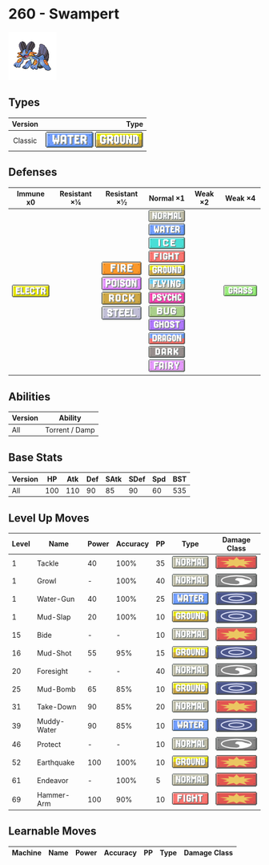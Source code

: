 # 260 - Swampert

![swampert](../img/pokemon/260.png)

## Types

| Version | Type                                                                |
| :-----: | ------------------------------------------------------------------: |
| Classic | ![water](../img/types/water.png) ![ground](../img/types/ground.png) |

## Defenses

| Immune x0                              | Resistant ×¼ | Resistant ×½                                                                                                                                  | Normal ×1                                                                                                                                                                                                                                                                                                                                                                                                                                                       | Weak ×2 | Weak ×4                          |
| -------------------------------------- | ------------ | --------------------------------------------------------------------------------------------------------------------------------------------- | --------------------------------------------------------------------------------------------------------------------------------------------------------------------------------------------------------------------------------------------------------------------------------------------------------------------------------------------------------------------------------------------------------------------------------------------------------------- | ------- | -------------------------------- |
| ![electric](../img/types/electric.png) |              | ![fire](../img/types/fire.png)<br/>![poison](../img/types/poison.png)<br/>![rock](../img/types/rock.png)<br/>![steel](../img/types/steel.png) | ![normal](../img/types/normal.png)<br/>![water](../img/types/water.png)<br/>![ice](../img/types/ice.png)<br/>![fighting](../img/types/fighting.png)<br/>![ground](../img/types/ground.png)<br/>![flying](../img/types/flying.png)<br/>![psychic](../img/types/psychic.png)<br/>![bug](../img/types/bug.png)<br/>![ghost](../img/types/ghost.png)<br/>![dragon](../img/types/dragon.png)<br/>![dark](../img/types/dark.png)<br/>![fairy](../img/types/fairy.png) |         | ![grass](../img/types/grass.png) |

## Abilities

| Version | Ability        |
| ------- | -------------- |
| All     | Torrent / Damp |

## Base Stats

| Version | HP  | Atk | Def | SAtk | SDef | Spd | BST |
| ------- | --- | --- | --- | ---- | ---- | --- | --- |
| All     | 100 | 110 | 90  | 85   | 90   | 60  | 535 |

## Level Up Moves

| Level | Name        | Power | Accuracy | PP | Type                                   | Damage Class                           |
| ----- | ----------- | ----- | -------- | -- | -------------------------------------- | -------------------------------------- |
| 1     | Tackle      | 40    | 100%     | 35 | ![normal](../img/types/normal.png)     | ![physical](../img/types/physical.png) |
| 1     | Growl       | -     | 100%     | 40 | ![normal](../img/types/normal.png)     | ![status](../img/types/status.png)     |
| 1     | Water-Gun   | 40    | 100%     | 25 | ![water](../img/types/water.png)       | ![special](../img/types/special.png)   |
| 1     | Mud-Slap    | 20    | 100%     | 10 | ![ground](../img/types/ground.png)     | ![special](../img/types/special.png)   |
| 15    | Bide        | -     | -        | 10 | ![normal](../img/types/normal.png)     | ![physical](../img/types/physical.png) |
| 16    | Mud-Shot    | 55    | 95%      | 15 | ![ground](../img/types/ground.png)     | ![special](../img/types/special.png)   |
| 20    | Foresight   | -     | -        | 40 | ![normal](../img/types/normal.png)     | ![status](../img/types/status.png)     |
| 25    | Mud-Bomb    | 65    | 85%      | 10 | ![ground](../img/types/ground.png)     | ![special](../img/types/special.png)   |
| 31    | Take-Down   | 90    | 85%      | 20 | ![normal](../img/types/normal.png)     | ![physical](../img/types/physical.png) |
| 39    | Muddy-Water | 90    | 85%      | 10 | ![water](../img/types/water.png)       | ![special](../img/types/special.png)   |
| 46    | Protect     | -     | -        | 10 | ![normal](../img/types/normal.png)     | ![status](../img/types/status.png)     |
| 52    | Earthquake  | 100   | 100%     | 10 | ![ground](../img/types/ground.png)     | ![physical](../img/types/physical.png) |
| 61    | Endeavor    | -     | 100%     | 5  | ![normal](../img/types/normal.png)     | ![physical](../img/types/physical.png) |
| 69    | Hammer-Arm  | 100   | 90%      | 10 | ![fighting](../img/types/fighting.png) | ![physical](../img/types/physical.png) |

## Learnable Moves

| Machine | Name | Power | Accuracy | PP | Type | Damage Class |
| ------- | ---- | ----- | -------- | -- | ---- | ------------ |